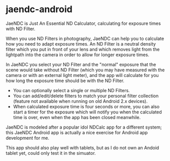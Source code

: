 # jaendc-android
JaeNDC is Just An Essential ND Calculator, calculating for exposure times with ND Filter.

When you use ND Filters in photography, JaeNDC can help you to calculate how you need to adapt exposure times. An ND Filter is a neutral density filter which you put in front of your lens and which removes light from the lightpath into the camera in order to allow for longer exposure times.

In JaeNDC you select your ND Filter and the "normal" exposure that the scene would take without ND Filter (which you may have measured with the camera or with an external light meter), and the app will calculate for you how long the exposure time should be with the ND Filter.

- You can optionally select a single or multiple ND Filters.
- You can add/edit/delete filters to match your personal filter collection (feature not available when running on old Android 2.x devices).
- When calculated exposure time is four seconds or more, you can also start a timer for the exposure which will notify you when the calculated time is over, even when the app has been closed meanwhile.

JaeNDC is modeled after a popular idol NDCalc app for a different system; this JaeNDC Android app is actually a nice exercise for Android app development for me.

This app should also play well with tablets, but as I do not own an Andoid tablet yet, could only test it in the simuator.
